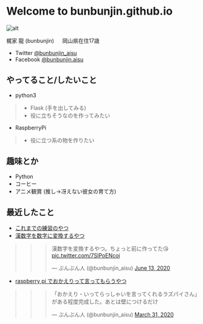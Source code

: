 Welcome to bunbunjin.github.io 
==============================
![alt](https://avatars2.githubusercontent.com/u/52102486?s=400&u=cc096c4a5e0f15a71af47bd7d6e2d3bd0160661b&v=4)

梶家 龍 (bunbunjin)
　 岡山県在住17歳
 
 - Twitter [@bunbunjin_aisu](https://twitter.com/bunbunjin_aisu)
 - Facebook [@bunbunjin.aisu](https://www.facebook.com/bunbunjin.aisu)
 
やってること/したいこと
----------
 - python3
>- Flask (手を出してみる)
>- 役に立ちそうなのを作ってみたい　
 - RaspberryPi
>- 役に立つ系の物を作りたい


趣味とか
-------
 - Python
 - コーヒー
 - アニメ観賞 (推し→冴えない彼女の育て方)

最近したこと
------------
 - [これまでの練習のやつ](https://github.com/bunbunjin/practice)
 - [漢数字を数字に変換するやつ](https://github.com/bunbunjin/kanji)
>><blockquote class="twitter-tweet"><p lang="ja" dir="ltr">漢数字を変換するやつ。ちょっと前に作ってた😘 <a href="https://t.co/7SIPoENcoi">pic.twitter.com/7SIPoENcoi</a></p>&mdash; ぶんぶん人 (@bunbunjin_aisu) <a href="https://twitter.com/bunbunjin_aisu/status/1271811347261480964?ref_src=twsrc%5Etfw">June 13, 2020</a></blockquote> <script async src="https://platform.twitter.com/widgets.js" charset="utf-8"></script>

 - [raspberry pi でおかえりって言ってもらうやつ](https://github.com/bunbunjin/pi)
>><blockquote class="twitter-tweet"><p lang="ja" dir="ltr">「おかえり・いってらっしゃいを言ってくれるラズパイさん」がある程度完成した。あとは壁につけるだけ</p>&mdash; ぶんぶん人 (@bunbunjin_aisu) <a href="https://twitter.com/bunbunjin_aisu/status/1244943465642733569?ref_src=twsrc%5Etfw">March 31, 2020</a></blockquote> <script async src="https://platform.twitter.com/widgets.js" charset="utf-8"></script>
